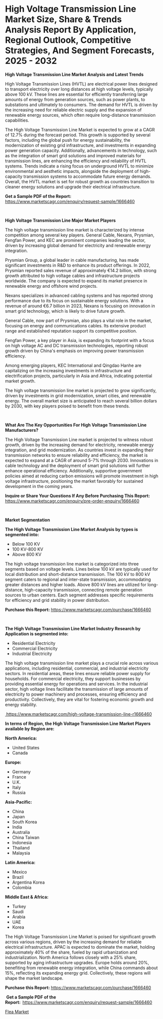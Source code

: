 <p><h1>High Voltage Transmission Line Market Size, Share & Trends Analysis Report By Application, Regional Outlook, Competitive Strategies, And Segment Forecasts, 2025 - 2032</h1></p><p><strong>High Voltage Transmission Line Market Analysis and Latest Trends</strong></p>
<p><p>High Voltage Transmission Lines (HVTL) are electrical power lines designed to transport electricity over long distances at high voltage levels, typically above 100 kV. These lines are essential for efficiently transferring large amounts of energy from generation sources, such as power plants, to substations and ultimately to consumers. The demand for HVTL is driven by the increasing need for reliable electric supply and the expansion of renewable energy sources, which often require long-distance transmission capabilities.</p><p>The High Voltage Transmission Line Market is expected to grow at a CAGR of 12.7% during the forecast period. This growth is supported by several factors, including the global push for energy sustainability, the modernization of existing grid infrastructure, and investments in expanding power generation capacity. Additionally, advancements in technology, such as the integration of smart grid solutions and improved materials for transmission lines, are enhancing the efficiency and reliability of HVTL systems. Trends indicate a rising focus on underground HVTL to minimize environmental and aesthetic impacts, alongside the deployment of high-capacity transmission systems to accommodate future energy demands. Overall, the HVTL market is set for robust growth as countries transition to cleaner energy solutions and upgrade their electrical infrastructure.</p></p>
<p><strong>Get a Sample PDF of the Report:&nbsp;</strong> <a href="https://www.marketscagr.com/enquiry/request-sample/1666460?utm_campaign=2946&utm_medium=2&utm_source=Github&utm_content=ia&utm_term=06032025&utm_id=high-voltage-transmission-line">https://www.marketscagr.com/enquiry/request-sample/1666460</a></p>
<p>&nbsp;</p>
<p><strong>High Voltage Transmission Line Major Market Players</strong></p>
<p><p>The high voltage transmission line market is characterized by intense competition among several key players. General Cable, Nexans, Prysmian, Fengfan Power, and KEC are prominent companies leading the sector, driven by increasing global demand for electricity and renewable energy integration.</p><p>Prysmian Group, a global leader in cable manufacturing, has made significant investments in R&D to enhance its product offerings. In 2022, Prysmian reported sales revenue of approximately €14.2 billion, with strong growth attributed to high voltage cables and infrastructure projects worldwide. The company is expected to expand its market presence in renewable energy and offshore wind projects.</p><p>Nexans specializes in advanced cabling systems and has reported strong performance due to its focus on sustainable energy solutions. With a revenue of around €6.7 billion in 2023, Nexans is focusing on innovation in smart grid technology, which is likely to drive future growth.</p><p>General Cable, now part of Prysmian, also plays a vital role in the market, focusing on energy and communications cables. Its extensive product range and established reputation support its competitive position.</p><p>Fengfan Power, a key player in Asia, is expanding its footprint with a focus on high voltage AC and DC transmission technologies, reporting robust growth driven by China's emphasis on improving power transmission efficiency.</p><p>Among emerging players, KEC International and Qingdao Hanhe are capitalizing on the increasing investments in infrastructure and electrification projects, particularly in Asia and Africa, indicating potential market growth.</p><p>The high voltage transmission line market is projected to grow significantly, driven by investments in grid modernization, smart cities, and renewable energy. The overall market size is anticipated to reach several billion dollars by 2030, with key players poised to benefit from these trends.</p></p>
<p>&nbsp;</p>
<p><strong>What Are The Key Opportunities For High Voltage Transmission Line Manufacturers?</strong></p>
<p><p>The High Voltage Transmission Line market is projected to witness robust growth, driven by the increasing demand for electricity, renewable energy integration, and grid modernization. As countries invest in expanding their transmission networks to ensure reliability and efficiency, the market is expected to expand at a CAGR of around 5-7% through 2030. Innovations in cable technology and the deployment of smart grid solutions will further enhance operational efficiency. Additionally, supportive government policies aimed at reducing carbon emissions will promote investment in high voltage infrastructure, positioning the market favorably for sustained development in the coming years.</p></p>
<p><strong>Inquire or Share Your Questions If Any Before Purchasing This Report:</strong> <a href="https://www.marketscagr.com/enquiry/pre-order-enquiry/1666460?utm_campaign=2946&utm_medium=2&utm_source=Github&utm_content=ia&utm_term=06032025&utm_id=high-voltage-transmission-line">https://www.marketscagr.com/enquiry/pre-order-enquiry/1666460</a></p>
<p>&nbsp;</p>
<p><strong>Market Segmentation</strong></p>
<p><strong>The High Voltage Transmission Line Market Analysis by types is segmented into:</strong></p>
<p><ul><li>Below 100 KV</li><li>100 KV-800 KV</li><li>Above 800 KV</li></ul></p>
<p><p>The high voltage transmission line market is categorized into three segments based on voltage levels. Lines below 100 kV are typically used for local distribution and short-distance transmission. The 100 kV to 800 kV segment caters to regional and inter-state transmission, accommodating greater distances and higher loads. Above 800 kV lines are utilized for long-distance, high-capacity transmission, connecting remote generation sources to urban centers. Each segment addresses specific requirements for efficiency and grid stability in power distribution.</p></p>
<p><strong>Purchase this Report:&nbsp;</strong><a href="https://www.marketscagr.com/purchase/1666460?utm_campaign=2946&utm_medium=2&utm_source=Github&utm_content=ia&utm_term=06032025&utm_id=high-voltage-transmission-line">https://www.marketscagr.com/purchase/1666460</a></p>
<p>&nbsp;</p>
<p><strong>The High Voltage Transmission Line Market Industry Research by Application is segmented into:</strong></p>
<p><ul><li>Residential Electricity</li><li>Commercial Electricity</li><li>Industrial Electricity</li></ul></p>
<p><p>The high voltage transmission line market plays a crucial role across various applications, including residential, commercial, and industrial electricity sectors. In residential areas, these lines ensure reliable power supply for households. For commercial electricity, they support businesses by providing essential energy for operations and services. In the industrial sector, high voltage lines facilitate the transmission of large amounts of electricity to power machinery and processes, ensuring efficiency and productivity. Collectively, they are vital for fostering economic growth and energy stability.</p></p>
<p><a href="https://www.marketscagr.com/high-voltage-transmission-line-r1666460?utm_campaign=2946&utm_medium=2&utm_source=Github&utm_content=ia&utm_term=06032025&utm_id=high-voltage-transmission-line">&nbsp;https://www.marketscagr.com/high-voltage-transmission-line-r1666460</a></p>
<p><strong>In terms of Region, the High Voltage Transmission Line Market Players available by Region are:</strong></p>
<p>
    <p> <strong> North America: </strong>
        <ul>
            <li>United States</li>
            <li>Canada</li>
        </ul>
        </p> 
    <p> <strong> Europe: </strong>
        <ul>
            <li>Germany</li>
            <li>France</li>
            <li>U.K.</li>
            <li>Italy</li>
            <li>Russia</li>
        </ul>
        </p> 
    <p> <strong> Asia-Pacific: </strong>
        <ul>
            <li>China</li>
            <li>Japan</li>
            <li>South Korea</li>
            <li>India</li>
            <li>Australia</li>
            <li>China Taiwan</li>
            <li>Indonesia</li>
            <li>Thailand</li>
            <li>Malaysia</li>
        </ul>
        </p> 
    <p> <strong> Latin America: </strong>
        <ul>
            <li>Mexico</li>
            <li>Brazil</li>
            <li>Argentina Korea</li>
            <li>Colombia</li>
        </ul>
        </p> 
    <p> <strong> Middle East & Africa: </strong>
        <ul>
            <li>Turkey</li>
            <li>Saudi</li>
            <li>Arabia</li>
            <li>UAE</li>
            <li>Korea</li>
        </ul>
    </p>
    </p>
<p><p>The High Voltage Transmission Line Market is poised for significant growth across various regions, driven by the increasing demand for reliable electrical infrastructure. APAC is expected to dominate the market, holding approximately 40% of the share, fueled by rapid urbanization and industrialization. North America follows closely with a 25% share, supported by aging infrastructure upgrades. Europe holds around 20%, benefiting from renewable energy integration, while China commands about 15%, reflecting its expanding energy grid. Collectively, these regions will shape the market landscape.</p></p>
<p><strong>Purchase this Report: </strong><a href="https://www.marketscagr.com/purchase/1666460?utm_campaign=2946&utm_medium=2&utm_source=Github&utm_content=ia&utm_term=06032025&utm_id=high-voltage-transmission-line">https://www.marketscagr.com/purchase/1666460</a></p>
<p>&nbsp;<strong>Get a Sample PDF of the Report:&nbsp;&nbsp;</strong><a href="https://www.marketscagr.com/enquiry/request-sample/1666460?utm_campaign=2946&utm_medium=2&utm_source=Github&utm_content=ia&utm_term=06032025&utm_id=high-voltage-transmission-line">https://www.marketscagr.com/enquiry/request-sample/1666460</a></p>
<p><strong></strong></p>
<p><p><a href="https://github.com/klaassenmackenzie6/Market-Research-Report-List-1/blob/main/flea-market.md?utm_campaign=2946&utm_medium=2&utm_source=Github&utm_content=ia&utm_term=06032025&utm_id=high-voltage-transmission-line">Flea Market</a></p></p>
